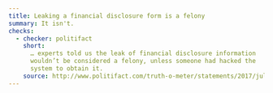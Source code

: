 ```yaml
---
title: Leaking a financial disclosure form is a felony
summary: It isn't.
checks:
  - checker: politifact
    short:
      … experts told us the leak of financial disclosure information
      wouldn’t be considered a felony, unless someone had hacked the
      system to obtain it.
    source: http://www.politifact.com/truth-o-meter/statements/2017/jul/27/anthony-scaramucci/it-felony-leak-financial-disclosure-form-anthony-s/
---
```

